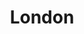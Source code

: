 ---
layout: "redirect"
redirect: "/docs/London/detail.html"
title: "London"
mainPage: false
weight: 1
---